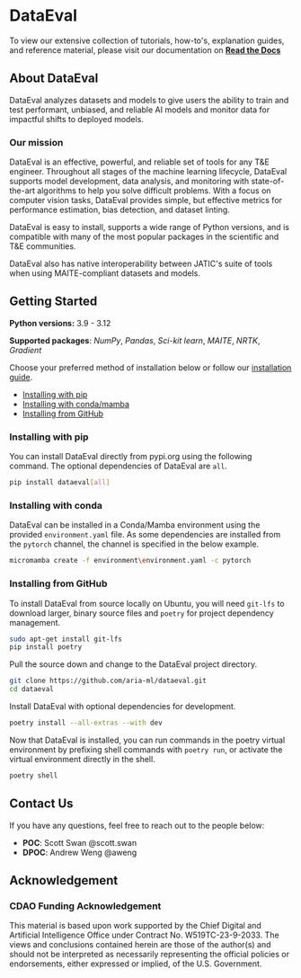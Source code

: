 # DataEval

To view our extensive collection of tutorials, how-to's, explanation guides,
and reference material, please visit our documentation on
**[Read the Docs](https://dataeval.readthedocs.io/)**

## About DataEval

<!-- start tagline -->

DataEval analyzes datasets and models to give users the ability to train and
test performant, unbiased, and reliable AI models and monitor data for
impactful shifts to deployed models.

<!-- end tagline -->

### Our mission

<!-- start needs -->

DataEval is an effective, powerful, and reliable set of tools for any T&E
engineer. Throughout all stages of the machine learning lifecycle, DataEval
supports model development, data analysis, and monitoring with state-of-the-art
algorithms to help you solve difficult problems. With a focus on computer
vision tasks, DataEval provides simple, but effective metrics for performance
estimation, bias detection, and dataset linting.

<!-- end needs -->

<!-- start JATIC interop -->
DataEval is easy to install, supports a wide range of Python versions, and is
compatible with many of the most popular packages in the scientific and T&E
communities.

DataEval also has native interoperability between JATIC's suite of tools when
using MAITE-compliant datasets and models.
<!-- end JATIC interop -->

## Getting Started

**Python versions:** 3.9 - 3.12

**Supported packages**: *NumPy*, *Pandas*, *Sci-kit learn*, *MAITE*, *NRTK*,
*Gradient*

Choose your preferred method of installation below or follow our
[installation guide](https://dataeval.readthedocs.io/en/v0.74.2/installation.html).

* [Installing with pip](#installing-with-pip)
* [Installing with conda/mamba](#installing-with-conda)
* [Installing from GitHub](#installing-from-github)

### **Installing with pip**

You can install DataEval directly from pypi.org using the following command.
The optional dependencies of DataEval are `all`.

```bash
pip install dataeval[all]
```

### **Installing with conda**

DataEval can be installed in a Conda/Mamba environment using the provided
`environment.yaml` file.  As some dependencies are installed from the `pytorch`
channel, the channel is specified in the below example.

```bash
micromamba create -f environment\environment.yaml -c pytorch
```

### **Installing from GitHub**

To install DataEval from source locally on Ubuntu, you will need `git-lfs` to
download larger, binary source files and `poetry` for project dependency
management.

```bash
sudo apt-get install git-lfs
pip install poetry
```

Pull the source down and change to the DataEval project directory.

```bash
git clone https://github.com/aria-ml/dataeval.git
cd dataeval
```

Install DataEval with optional dependencies for development.

```bash
poetry install --all-extras --with dev
```

Now that DataEval is installed, you can run commands in the poetry virtual
environment by prefixing shell commands with `poetry run`, or activate the
virtual environment directly in the shell.

```bash
poetry shell
```

## Contact Us

If you have any questions, feel free to reach out to the people below:

* **POC**: Scott Swan @scott.swan
* **DPOC**: Andrew Weng @aweng

## Acknowledgement

<!-- start acknowledgement -->

### CDAO Funding Acknowledgement

This material is based upon work supported by the Chief Digital and Artificial
Intelligence Office under Contract No. W519TC-23-9-2033. The views and
conclusions contained herein are those of the author(s) and should not be
interpreted as necessarily representing the official policies or endorsements,
either expressed or implied, of the U.S. Government.

<!-- end acknowledgement -->
